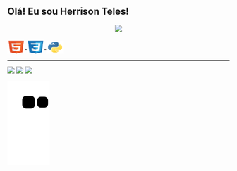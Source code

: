 ## Olá! Eu sou Herrison Teles! 

<div align="center">
  <a href="https://github.com/HerrisonTeles">
  <img width="48%" src="https://github-readme-stats.vercel.app/api?username=HerrisonTeles&show_icons=true&theme=radical&include_all_commits=true&count_private=true"/>
  <!--<img width="48%" src="https://github-readme-stats.vercel.app/api/top-langs/?username=HerrisonTeles&layout=compact&langs_count=7&theme=radical"> -->
  
</div>
  
  <div style="display: inline_block"><br>
  <img align="center" alt="Rafa-HTML" height="30" width="40" src="https://raw.githubusercontent.com/devicons/devicon/master/icons/html5/html5-original.svg">
  <img align="center" alt="Rafa-CSS" height="30" width="40" src="https://raw.githubusercontent.com/devicons/devicon/master/icons/css3/css3-original.svg">
  <img align="center" alt="Rafa-Python" height="30" width="40" src="https://raw.githubusercontent.com/devicons/devicon/master/icons/python/python-original.svg">
</div>

  <div> <hr>
  <a href="https://www.instagram.com/herrison_teles" target="_blank"><img src="https://img.shields.io/badge/-Instagram-%23E4405F?style=for-the-badge&logo=instagram&logoColor=white" target="_blank"></a>
  <a href = "mailto:herrison12telesi@gmail.com"><img src="https://img.shields.io/badge/-Gmail-%23333?style=for-the-badge&logo=gmail&logoColor=white" target="_blank"></a>
  <a href="https://www.linkedin.com/in/herrison-teles-da-silva-171353227/" target="_blank"><img src="https://img.shields.io/badge/-LinkedIn-%230077B5?style=for-the-badge&logo=linkedin&logoColor=white" target="_blank"></a> 
 
  ![Snake animation](https://github.com/rafaballerini/rafaballerini/blob/output/github-contribution-grid-snake.svg)
 
</div>
